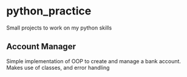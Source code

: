 # python_practice
Small projects to work on my python skills

## Account Manager
Simple implementation of OOP to create and manage a bank account. Makes use of classes, and error handling 
